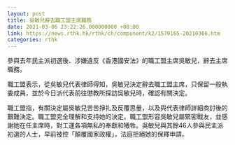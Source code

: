 ```yaml
---
layout: post
title: 吳敏兒辭去職工盟主席職務
date: 2021-03-06 23:22:26.000000000 +08:00
link: https://news.rthk.hk/rthk/ch/component/k2/1579165-20210306.htm
categories: rthk
---
```


參與去年民主派初選後、涉嫌違反《香港國安法》的職工盟主席吳敏兒，辭去主席職務。

職工盟表示，從吳敏兒代表律師得知，吳敏兒決定辭去職工盟主席，只保留一般執委成員，並於今日派代表前往懲教所探訪吳敏兒時，確認有關決定。

職工盟指，有關決定屬吳敏兒苦苦掙扎及反覆思量，以及與代表律師詳細商討後的艱難決定。職工盟完全理解和支持她的決定。職工盟形容吳敏兒屬緊密戰友，並感謝她在任主席時，對工運各項無私的奉獻和犧牲。吳敏兒與其餘46人參與民主派初選的人士，早前被控「顛覆國家政權」，法庭拒絕她的保釋申請。
